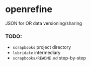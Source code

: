 # openrefine
JSON for OR data versioning/sharing    

### TODO:
* `scrapbooks` project directory
* `lubridate` intermediary
* `scrapbooks/README.md` step-by-step
